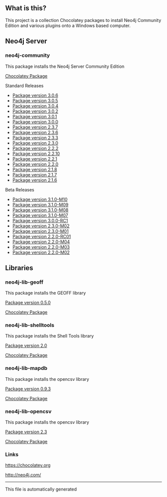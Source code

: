 ## What is this?
This project is a collection Chocolatey packages to install Neo4j Community Edition and various plugins onto a Windows based computer.

## Neo4j Server

### neo4j-community
This package installs the Neo4j Server Community Edition

[Chocolatey Package](https://chocolatey.org/packages/neo4j-community)

Standard Releases
* [Package version 3.0.6](neo4j-community-3.0.6/)
* [Package version 3.0.5](neo4j-community-3.0.5/)
* [Package version 3.0.4](neo4j-community-3.0.4/)
* [Package version 3.0.2](neo4j-community-3.0.2/)
* [Package version 3.0.1](neo4j-community-3.0.1/)
* [Package version 3.0.0](neo4j-community-3.0.0/)
* [Package version 2.3.7](neo4j-community-2.3.7/)
* [Package version 2.3.6](neo4j-community-2.3.6/)
* [Package version 2.3.3](neo4j-community-2.3.3/)
* [Package version 2.3.0](neo4j-community-2.3.0/)
* [Package version 2.2.2](neo4j-community-2.2.2/)
* [Package version 2.2.10](neo4j-community-2.2.10/)
* [Package version 2.2.1](neo4j-community-2.2.1/)
* [Package version 2.2.0](neo4j-community-2.2.0/)
* [Package version 2.1.8](neo4j-community-2.1.8/)
* [Package version 2.1.7](neo4j-community-2.1.7/)
* [Package version 2.1.6](neo4j-community-2.1.6/)


Beta Releases
* [Package version 3.1.0-M10](neo4j-community-3.1.0-M10-beta/)
* [Package version 3.1.0-M09](neo4j-community-3.1.0-M09-beta/)
* [Package version 3.1.0-M08](neo4j-community-3.1.0-M08-beta/)
* [Package version 3.1.0-M07](neo4j-community-3.1.0-M07-beta/)
* [Package version 3.0.0-RC1](neo4j-community-3.0.0-RC1-beta/)
* [Package version 2.3.0-M02](neo4j-community-2.3.0-M02-beta/)
* [Package version 2.3.0-M01](neo4j-community-2.3.0-M01-beta/)
* [Package version 2.2.0-RC01](neo4j-community-2.2.0-RC01-beta/)
* [Package version 2.2.0-M04](neo4j-community-2.2.0-M04-beta/)
* [Package version 2.2.0-M03](neo4j-community-2.2.0-M03-beta/)
* [Package version 2.2.0-M02](neo4j-community-2.2.0-M02-beta/)


## Libraries

### neo4j-lib-geoff
This package installs the GEOFF library

[Package version 0.5.0](neo4j-lib-geoff-0.5.0/)

[Chocolatey Package](https://chocolatey.org/packages/neo4j-lib-geoff)


### neo4j-lib-shelltools
This package installs the Shell Tools library

[Package version 2.0](neo4j-lib-shelltools-2.0/)

[Chocolatey Package](https://chocolatey.org/packages/neo4j-lib-shelltools)


### neo4j-lib-mapdb
This package installs the opencsv library

[Package version 0.9.3](neo4j-lib-mapdb-0.9.3/)

[Chocolatey Package](https://chocolatey.org/packages/neo4j-lib-mapdb)


### neo4j-lib-opencsv
This package installs the opencsv library

[Package version 2.3](neo4j-lib-opencsv-2.3/)

[Chocolatey Package](https://chocolatey.org/packages/neo4j-lib-opencsv)


### Links
https://chocolatey.org

http://neo4j.com/

---

This file is automatically generated
